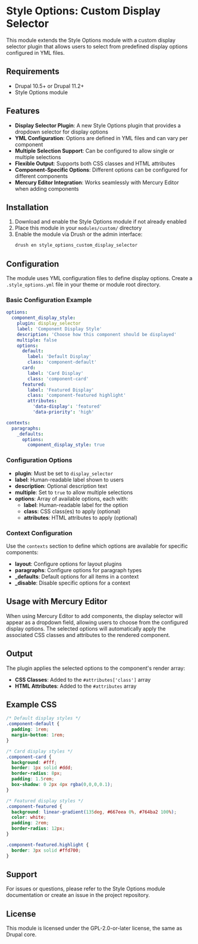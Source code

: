 # Style Options: Custom Display Selector

This module extends the Style Options module with a custom display selector plugin that allows users to select from predefined display options configured in YML files.

## Requirements

- Drupal 10.5+ or Drupal 11.2+
- Style Options module

## Features

- **Display Selector Plugin**: A new Style Options plugin that provides a dropdown selector for display options
- **YML Configuration**: Options are defined in YML files and can vary per component
- **Multiple Selection Support**: Can be configured to allow single or multiple selections
- **Flexible Output**: Supports both CSS classes and HTML attributes
- **Component-Specific Options**: Different options can be configured for different components
- **Mercury Editor Integration**: Works seamlessly with Mercury Editor when adding components

## Installation

1. Download and enable the Style Options module if not already enabled
2. Place this module in your `modules/custom/` directory
3. Enable the module via Drush or the admin interface:
   ```bash
   drush en style_options_custom_display_selector
   ```

## Configuration

The module uses YML configuration files to define display options. Create a `.style_options.yml` file in your theme or module root directory.

### Basic Configuration Example

```yaml
options:
  component_display_style:
    plugin: display_selector
    label: 'Component Display Style'
    description: 'Choose how this component should be displayed'
    multiple: false
    options:
      default:
        label: 'Default Display'
        class: 'component-default'
      card:
        label: 'Card Display'
        class: 'component-card'
      featured:
        label: 'Featured Display'
        class: 'component-featured highlight'
        attributes:
          'data-display': 'featured'
          'data-priority': 'high'

contexts:
  paragraphs:
    _defaults:
      options:
        component_display_style: true
```

### Configuration Options

- **plugin**: Must be set to `display_selector`
- **label**: Human-readable label shown to users
- **description**: Optional description text
- **multiple**: Set to `true` to allow multiple selections
- **options**: Array of available options, each with:
  - **label**: Human-readable label for the option
  - **class**: CSS class(es) to apply (optional)
  - **attributes**: HTML attributes to apply (optional)

### Context Configuration

Use the `contexts` section to define which options are available for specific components:

- **layout**: Configure options for layout plugins
- **paragraphs**: Configure options for paragraph types
- **_defaults**: Default options for all items in a context
- **_disable**: Disable specific options for a context

## Usage with Mercury Editor

When using Mercury Editor to add components, the display selector will appear as a dropdown field, allowing users to choose from the configured display options. The selected options will automatically apply the associated CSS classes and attributes to the rendered component.

## Output

The plugin applies the selected options to the component's render array:

- **CSS Classes**: Added to the `#attributes['class']` array
- **HTML Attributes**: Added to the `#attributes` array

## Example CSS

```css
/* Default display styles */
.component-default {
  padding: 1rem;
  margin-bottom: 1rem;
}

/* Card display styles */
.component-card {
  background: #fff;
  border: 1px solid #ddd;
  border-radius: 8px;
  padding: 1.5rem;
  box-shadow: 0 2px 4px rgba(0,0,0,0.1);
}

/* Featured display styles */
.component-featured {
  background: linear-gradient(135deg, #667eea 0%, #764ba2 100%);
  color: white;
  padding: 2rem;
  border-radius: 12px;
}

.component-featured.highlight {
  border: 3px solid #ffd700;
}
```

## Support

For issues or questions, please refer to the Style Options module documentation or create an issue in the project repository.

## License

This module is licensed under the GPL-2.0-or-later license, the same as Drupal core.